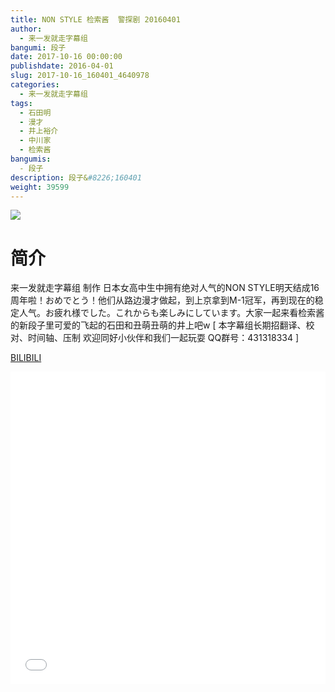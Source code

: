 ```yaml
---
title: NON STYLE 检索酱  警探剧 20160401
author: 
  - 来一发就走字幕组
bangumi: 段子
date: 2017-10-16 00:00:00
publishdate: 2016-04-01
slug: 2017-10-16_160401_4640978
categories: 
  - 来一发就走字幕组
tags: 
  - 石田明
  - 漫才
  - 井上裕介
  - 中川家
  - 检索酱
bangumis: 
  - 段子
description: 段子&#8226;160401
weight: 39599
---
```


![](https://i.imgur.com/zq58f1Q.jpg)

# 简介  
来一发就走字幕组 制作 日本女高中生中拥有绝对人气的NON STYLE明天结成16周年啦！おめでとう！他们从路边漫才做起，到上京拿到M-1冠军，再到现在的稳定人气。お疲れ様でした。これからも楽しみにしています。大家一起来看检索酱的新段子里可爱的飞起的石田和丑萌丑萌的井上吧w [  本字幕组长期招翻译、校对、时间轴、压制 欢迎同好小伙伴和我们一起玩耍 QQ群号：431318334 ]

  [BILIBILI](https://www.bilibili.com/video/av4640978/)


<div class="vcontainer">  <iframe class='video' src="//www.bilibili.com/html/html5player.html?cid=7529358&aid=4640978" width="100%" height="500" frameborder="0" allowfullscreen="allowfullscreen"></iframe></div>
